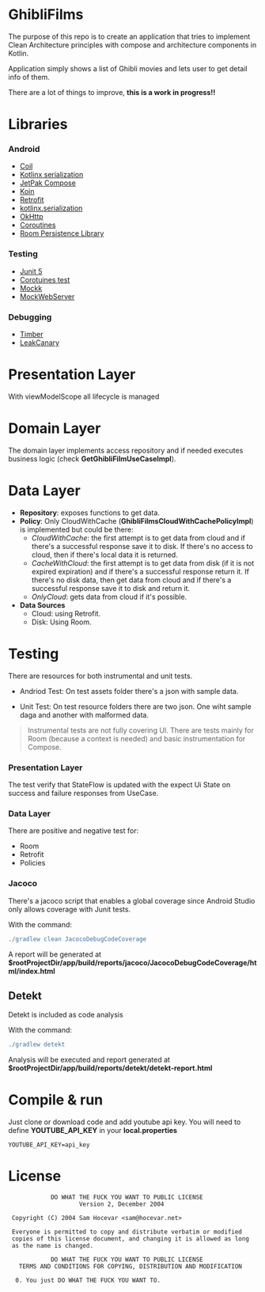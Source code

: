 # GhibliFilms

The purpose of this repo is to create an application that tries to
implement Clean Architecture principles with compose and architecture components in Kotlin.

Application simply shows a list of Ghibli movies and lets user to get detail info of them.

There are a lot of things to improve, **this is a work in progress!!**

Libraries
=========

### Android
* [Coil][1]
* [Kotlinx serialization][2]
* [JetPak Compose][3]
* [Koin][4]
* [Retrofit][5]
* [kotlinx.serialization][6]
* [OkHttp][7]
* [Coroutines][8]
* [Room Persistence Library][9]

### Testing
* [Junit 5][10]
* [Corotuines test][11]
* [Mockk][12]
* [MockWebServer][13]

### Debugging
* [Timber][14]
* [LeakCanary][15]

[1]: https://coil-kt.github.io/coil/compose/ 
[2]: https://github.com/Kotlin/kotlinx.serialization
[3]: https://developer.android.com/jetpack/compose
[4]: https://insert-koin.io/
[5]: https://github.com/square/retrofit
[6]: https://github.com/Kotlin/kotlinx.serialization
[7]: https://github.com/square/okhttp
[8]: https://github.com/Kotlin/kotlinx.coroutines
[9]: https://developer.android.com/topic/libraries/architecture/room
[10]: https://github.com/junit-team/junit5
[11]: https://github.com/Kotlin/kotlinx.coroutines/tree/master/core/kotlinx-coroutines-test
[12]: https://github.com/mockk/mockk
[13]: https://github.com/square/okhttp/tree/master/mockwebserver
[14]: https://github.com/JakeWharton/timber
[15]: https://github.com/square/leakcanary

Presentation Layer
==================
With viewModelScope all lifecycle is managed

Domain Layer
============
The domain layer implements access repository and if needed executes business logic (check **GetGhibliFilmUseCaseImpl**).

Data Layer
==========
- **Repository**: exposes functions to get data.
- **Policy**: Only CloudWithCache (**GhibliFilmsCloudWithCachePolicyImpl**) is implemented but could be there:
    - *CloudWithCache*: the first attempt is to get data from cloud and if there's
      a successful response save it to disk. If there's no access to cloud, then if
      there's local data it is returned.
    - *CacheWithCloud*: the first attempt is to get data from disk (if it is not expired expiration) 
      and if there's a successful response return it. If there's no disk data, then get data from
      cloud and if there's a successful response save it to disk and return it.
    - *OnlyCloud*: gets data from cloud if it's possible.
- **Data Sources**
    - Cloud: using Retrofit.
    - Disk: Using Room.

Testing
==========
There are resources for both instrumental and unit tests.
- Andriod Test: On test assets folder there's a json with sample data.

- Unit Test: On test resource folders there are two json. One wiht sample
  daga and another with malformed data.


>Instrumental tests are not fully covering UI. There are tests mainly for Room (because
a context is needed) and basic instrumentation for Compose.

### Presentation Layer
The test verify that StateFlow is updated with the expect Ui State on success and failure responses from UseCase.

### Data Layer
There are positive and negative test for:
- Room
- Retrofit
- Policies

### Jacoco
There's a jacoco script that enables a global coverage since Android Studio only allows coverage with Junit tests.

With the command:
```gradle
./gradlew clean JacocoDebugCodeCoverage
```
A report will be generated at **$rootProjectDir/app/build/reports/jacoco/JacocoDebugCodeCoverage/html/index.html**

## Detekt
Detekt is included as code analysis

With the command:
```gradle
./gradlew detekt
```
Analysis will be executed and report generated at **$rootProjectDir/app/build/reports/detekt/detekt-report.html**

Compile & run
==============
Just clone or download code and add youtube api key. You will need to define **YOUTUBE_API_KEY** in
your **local.properties**
```
YOUTUBE_API_KEY=api_key
```

License
=====

```
            DO WHAT THE FUCK YOU WANT TO PUBLIC LICENSE
                    Version 2, December 2004

 Copyright (C) 2004 Sam Hocevar <sam@hocevar.net>

 Everyone is permitted to copy and distribute verbatim or modified
 copies of this license document, and changing it is allowed as long
 as the name is changed.

            DO WHAT THE FUCK YOU WANT TO PUBLIC LICENSE
   TERMS AND CONDITIONS FOR COPYING, DISTRIBUTION AND MODIFICATION

  0. You just DO WHAT THE FUCK YOU WANT TO.
